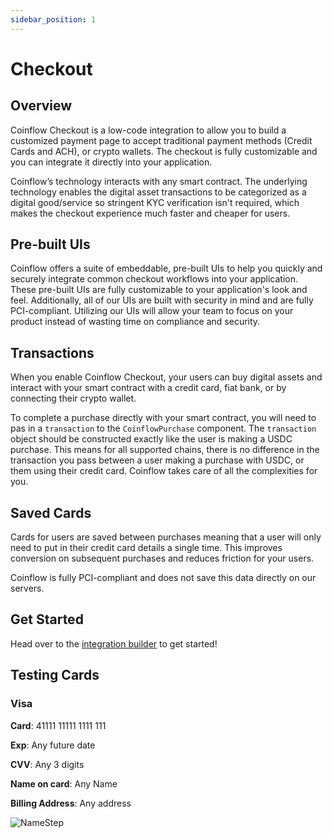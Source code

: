 ```yaml
---
sidebar_position: 1
---
```


# Checkout

## Overview

Coinflow Checkout is a low-code integration to allow you to build a customized payment page to accept traditional 
payment methods (Credit Cards and ACH), or crypto wallets. The checkout is fully customizable and you can integrate it 
directly into your application.


Coinflow’s technology interacts with any smart contract. The underlying technology enables the digital asset 
transactions to be categorized as a digital good/service so stringent KYC verification isn't required, which makes 
the checkout experience much faster and cheaper for users.

## Pre-built UIs

Coinflow offers a suite of embeddable, pre-built UIs to help you quickly and securely integrate common checkout
workflows into your application. These pre-built UIs are fully customizable to your application's look and feel.
Additionally, all of our UIs are built with security in mind and are fully PCI-compliant. Utilizing our UIs will
allow your team to focus on your product instead of wasting time on compliance and security.

## Transactions

When you enable Coinflow Checkout, your users can buy digital assets and interact with your smart contract with a 
credit card, fiat bank, or by connecting their crypto wallet. 

To complete a purchase directly with your smart contract, you will need to pas in a `transaction` to the `CoinflowPurchase`
component. The `transaction` object should be constructed exactly like the user is making a USDC purchase. This means
for all supported chains, there is no difference in the transaction you pass between a user making a purchase with 
USDC, or them using their credit card. Coinflow takes care of all the complexities for you.

## Saved Cards

Cards for users are saved between purchases meaning that a user will only need to put in their credit card
details a single time. This improves conversion on subsequent purchases and reduces friction for your users. 

Coinflow is fully PCI-compliant and does not save this data directly on our servers. 

## Get Started

Head over to the [integration builder](http://localhost:3000/integration-builder?language=react&chain=solana&product=checkout) to get started!

## Testing Cards

### Visa

**Card**: 41111 11111 1111 111

**Exp**: Any future date

**CVV**: Any 3 digits

**Name on card**: Any Name

**Billing Address**: Any address

![NameStep](/img/docs/checkout/1.png)
